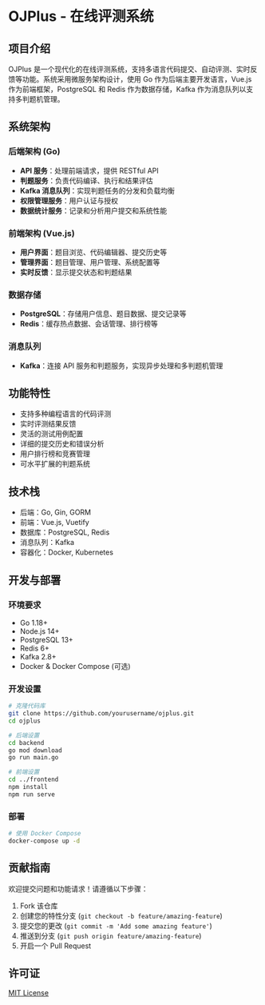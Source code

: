 # OJPlus - 在线评测系统

## 项目介绍
OJPlus 是一个现代化的在线评测系统，支持多语言代码提交、自动评测、实时反馈等功能。系统采用微服务架构设计，使用 Go 作为后端主要开发语言，Vue.js 作为前端框架，PostgreSQL 和 Redis 作为数据存储，Kafka 作为消息队列以支持多判题机管理。

## 系统架构

### 后端架构 (Go)
- **API 服务**：处理前端请求，提供 RESTful API
- **判题服务**：负责代码编译、执行和结果评估
- **Kafka 消息队列**：实现判题任务的分发和负载均衡
- **权限管理服务**：用户认证与授权
- **数据统计服务**：记录和分析用户提交和系统性能

### 前端架构 (Vue.js)
- **用户界面**：题目浏览、代码编辑器、提交历史等
- **管理界面**：题目管理、用户管理、系统配置等
- **实时反馈**：显示提交状态和判题结果

### 数据存储
- **PostgreSQL**：存储用户信息、题目数据、提交记录等
- **Redis**：缓存热点数据、会话管理、排行榜等

### 消息队列
- **Kafka**：连接 API 服务和判题服务，实现异步处理和多判题机管理

## 功能特性
- 支持多种编程语言的代码评测
- 实时评测结果反馈
- 灵活的测试用例配置
- 详细的提交历史和错误分析
- 用户排行榜和竞赛管理
- 可水平扩展的判题系统

## 技术栈
- 后端：Go, Gin, GORM
- 前端：Vue.js, Vuetify
- 数据库：PostgreSQL, Redis
- 消息队列：Kafka
- 容器化：Docker, Kubernetes

## 开发与部署

### 环境要求
- Go 1.18+
- Node.js 14+
- PostgreSQL 13+
- Redis 6+
- Kafka 2.8+
- Docker & Docker Compose (可选)

### 开发设置
```bash
# 克隆代码库
git clone https://github.com/yourusername/ojplus.git
cd ojplus

# 后端设置
cd backend
go mod download
go run main.go

# 前端设置
cd ../frontend
npm install
npm run serve
```

### 部署
```bash
# 使用 Docker Compose
docker-compose up -d
```

## 贡献指南
欢迎提交问题和功能请求！请遵循以下步骤：

1. Fork 该仓库
2. 创建您的特性分支 (`git checkout -b feature/amazing-feature`)
3. 提交您的更改 (`git commit -m 'Add some amazing feature'`)
4. 推送到分支 (`git push origin feature/amazing-feature`)
5. 开启一个 Pull Request

## 许可证
[MIT License](LICENSE)